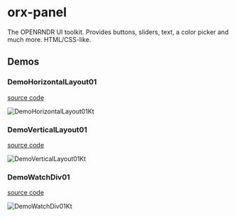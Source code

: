 # orx-panel

The OPENRNDR UI toolkit. Provides buttons, sliders, text, a color picker and much more. HTML/CSS-like.

<!-- __demos__ -->
## Demos
### DemoHorizontalLayout01
[source code](src/demo/kotlin/DemoHorizontalLayout01.kt)

![DemoHorizontalLayout01Kt](https://raw.githubusercontent.com/openrndr/orx/media/orx-panel/images/DemoHorizontalLayout01Kt.png)

### DemoVerticalLayout01
[source code](src/demo/kotlin/DemoVerticalLayout01.kt)

![DemoVerticalLayout01Kt](https://raw.githubusercontent.com/openrndr/orx/media/orx-panel/images/DemoVerticalLayout01Kt.png)

### DemoWatchDiv01
[source code](src/demo/kotlin/DemoWatchDiv01.kt)

![DemoWatchDiv01Kt](https://raw.githubusercontent.com/openrndr/orx/media/orx-panel/images/DemoWatchDiv01Kt.png)
